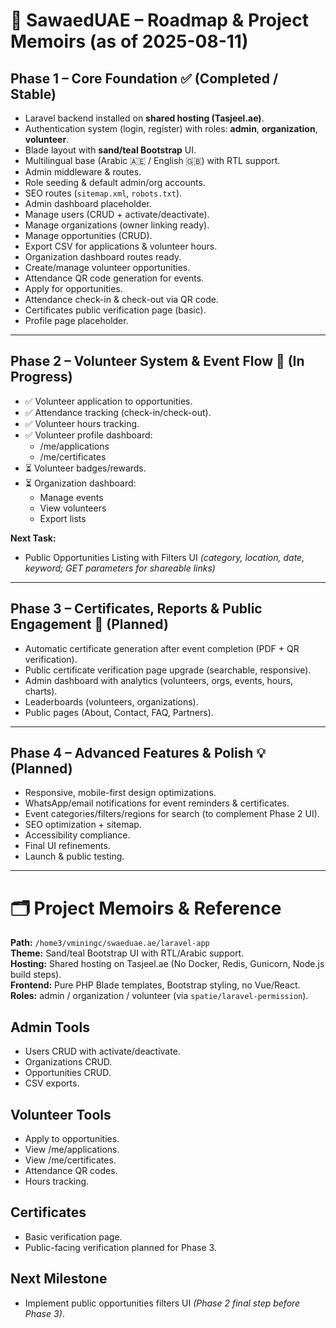 # 📜 SawaedUAE – Roadmap & Project Memoirs (as of 2025-08-11)

## Phase 1 – Core Foundation ✅ (Completed / Stable)
- Laravel backend installed on **shared hosting (Tasjeel.ae)**.
- Authentication system (login, register) with roles: **admin**, **organization**, **volunteer**.
- Blade layout with **sand/teal Bootstrap** UI.
- Multilingual base (Arabic 🇦🇪 / English 🇬🇧) with RTL support.
- Admin middleware & routes.
- Role seeding & default admin/org accounts.
- SEO routes (`sitemap.xml`, `robots.txt`).
- Admin dashboard placeholder.
- Manage users (CRUD + activate/deactivate).
- Manage organizations (owner linking ready).
- Manage opportunities (CRUD).
- Export CSV for applications & volunteer hours.
- Organization dashboard routes ready.
- Create/manage volunteer opportunities.
- Attendance QR code generation for events.
- Apply for opportunities.
- Attendance check-in & check-out via QR code.
- Certificates public verification page (basic).
- Profile page placeholder.

---

## Phase 2 – Volunteer System & Event Flow 🚧 (In Progress)
- ✅ Volunteer application to opportunities.
- ✅ Attendance tracking (check-in/check-out).
- ✅ Volunteer hours tracking.
- ✅ Volunteer profile dashboard:
  - /me/applications
  - /me/certificates
- ⏳ Volunteer badges/rewards.
- ⏳ Organization dashboard:
  - Manage events
  - View volunteers
  - Export lists

**Next Task:**  
- Public Opportunities Listing with Filters UI *(category, location, date, keyword; GET parameters for shareable links)*

---

## Phase 3 – Certificates, Reports & Public Engagement 📅 (Planned)
- Automatic certificate generation after event completion (PDF + QR verification).
- Public certificate verification page upgrade (searchable, responsive).
- Admin dashboard with analytics (volunteers, orgs, events, hours, charts).
- Leaderboards (volunteers, organizations).
- Public pages (About, Contact, FAQ, Partners).

---

## Phase 4 – Advanced Features & Polish 💡 (Planned)
- Responsive, mobile-first design optimizations.
- WhatsApp/email notifications for event reminders & certificates.
- Event categories/filters/regions for search (to complement Phase 2 UI).
- SEO optimization + sitemap.
- Accessibility compliance.
- Final UI refinements.
- Launch & public testing.

---

# 🗂 Project Memoirs & Reference

**Path:** `/home3/vminingc/swaeduae.ae/laravel-app`  
**Theme:** Sand/teal Bootstrap UI with RTL/Arabic support.  
**Hosting:** Shared hosting on Tasjeel.ae (No Docker, Redis, Gunicorn, Node.js build steps).  
**Frontend:** Pure PHP Blade templates, Bootstrap styling, no Vue/React.  
**Roles:** admin / organization / volunteer (via `spatie/laravel-permission`).  

## Admin Tools
- Users CRUD with activate/deactivate.
- Organizations CRUD.
- Opportunities CRUD.
- CSV exports.

## Volunteer Tools
- Apply to opportunities.
- View /me/applications.
- View /me/certificates.
- Attendance QR codes.
- Hours tracking.

## Certificates
- Basic verification page.
- Public-facing verification planned for Phase 3.

## Next Milestone
- Implement public opportunities filters UI *(Phase 2 final step before Phase 3)*.
